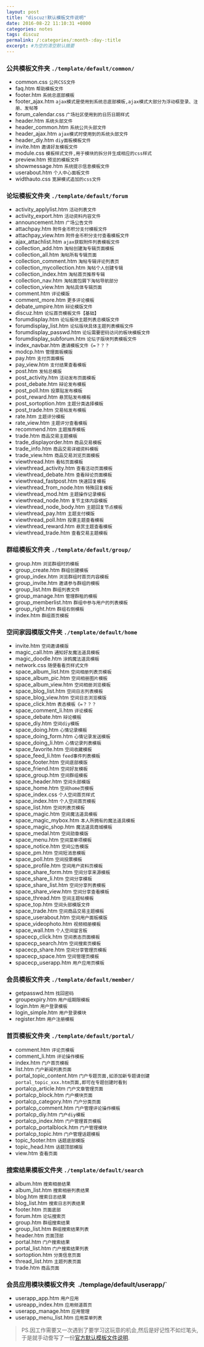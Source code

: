 ```yaml
---
layout: post
title: "discuz!默认模板文件说明"
date: 2016-08-22 11:10:31 +0800
categories: notes
tags: discuz
permalink: /:categories/:month-:day-:title
excerpt: #为空的清空默认摘要
---
```

### 公共模板文件夹 `./template/default/common/`
* common.css `公共CSS文件`
* faq.htm `帮助模板文件`
* footer.htm `系统总底部模板`
* footer_ajax.htm `ajax模式是使用到系统总底部模板,ajax模式大部分为浮动框登录、注册、发帖等`
* forum_calendar.css `广场社区使用到的日历日期样式`
* header.htm `系统头部文件`
* header_common.htm `系统公共头部文件`
* header_ajax.htm `ajax模式时使用到的系统头部文件`
* header_diy.htm `diy面板模板文件`
* invite.htm `邀请好友模板文件`
* module.css `模板样式文件,用于模块的拆分并生成相应的css样式`
* preview.htm `预览的模板文件`
* showmessage.htm `系统提示信息模板文件`
* userabout.htm `个人中心面板文件`
* widthauto.css `宽屏模式追加的css文件`

### 论坛模板文件夹 `./template/default/forum`
* activity_applylist.htm `活动列表文件`
* activity_export.htm `活动资料内容文件`
* announcement.htm `广场公告文件`
* attachpay.htm `附件金币积分支付模板文件`
* attachpay_view.htm `附件金币积分支付查看模板文件`
* ajax_attachlist.htm `ajax获取附件列表模板文件`
* collection_add.htm `淘帖创建淘专辑页面模板`
* collection_all.htm `淘帖所有专辑页面`
* collection_comment.htm `淘帖专辑评论列表页`
* collection_mycollection.htm `淘帖个人创建专辑`
* collection_index.htm `淘帖首页推荐专辑`
* collection_nav.htm `淘帖面包屑下淘帖导航部分`
* collection_view.htm `淘帖具体专辑页面`
* comment.htm `评论模版`
* comment_more.htm `更多评论模板`
* debate_umpire.htm `辩论模版文件`
* discuz.htm `论坛首页模板文件【基础】`
* forumdisplay.htm `论坛板块主题列表总模版文件`
* forumdisplay_list.htm `论坛版块具体主题列表模板文件`
* forumdisplay_passwd.htm `论坛需要密码访问的板块模板文件`
* forumdisplay_subforum.htm `论坛子版块列表模板文件`
* index_navbar.htm `邀请模板文件《=？？？`
* modcp.htm `管理面板模版`
* pay.htm `支付页面模板`
* pay_view.htm `支付结果查看模板`
* post.htm `发帖总模版`
* post_activity.htm `活动发布页面模板`
* post_debate.htm `辩论发布模板`
* post_poll.htm `投票贴发布模板`
* post_reward.htm `悬赏贴发布模板`
* post_sortoption.htm `主题分类选择模板`
* post_trade.htm `交易帖发布模板`
* rate.htm `主题评分模板`
* rate_view.htm `主题评分查看模板`
* recommend.htm `主题推荐模板`
* trade.htm `商品交易主题模板`
* trade_displayorder.htm `商品交易模板`
* trade_info.htm `商品交易详细资料模板`
* trade_view.htm `商品交易浏览页面模板`
* viewthread.htm `看帖页面模板`
* viewthread_activity.htm `查看活动页面模板`
* viewthread_debate.htm `查看辩论页面模板`
* viewthread_fastpost.htm `快速回复模板`
* viewthread_from_node.htm `特殊回复模板`
* viewthread_mod.htm `主题操作记录模板`
* viewthread_node.htm `复节主体内容模板`
* viewthread_node_body.htm `主题回复节点模板`
* viewthread_pay.htm `主题支付模版`
* viewthread_poll.htm `投票主题查看模板`
* viewthread_reward.htm `悬赏主题查看模板`
* viewthread_trade.htm `查看交易主题模板`

### 群组模板文件夹 `./template/default/group/`
* group.htm `浏览群组时的模板`
* group_create.htm `群组创建模板`
* group_index.htm `浏览群组时首页内容模板`
* group_invite.htm `邀请参与群组的模板`
* group_list.htm `群组列表文件`
* group_manage.htm `管理群租的模板`
* group_memberlist.htm `群组中参与用户的列表模板`
* group_right.htm `群组右侧模板`
* index.htm `群组首页模板`

### 空间家园模版文件夹 `./template/default/home`
* invite.htm `空间邀请模版`
* magic_call.htm `通知好友魔法道具模板`
* magic_doodle.htm `涂鸦魔法道具模板`
* network.css `随便看看页样式文件`
* space_album_list.htm `空间相册列表页模板`
* space_album_pic.htm `空间相册图片模板`
* space_album_view.htm `空间相册浏览模板`
* space_blog_list.htm `空间日志列表模板`
* space_blog_view.htm `空间日志浏览模版`
* space_click.htm `表态模板《=？？？`
* space_comment_li.htm `评论模板`
* space_debate.htm `辩论模板`
* space_diy.htm `空间diy模板`
* space_doing.htm `心情记录模板`
* space_doing_form.htm `心情记录发送模板`
* space_doing_li.htm `心情记录列表模板`
* space_favorite.htm `空间收藏模板`
* space_feed_li.htm `feed事件列表模板`
* space_footer.htm `空间底部模版`
* space_friend.htm `空间好友模板`
* space_group.htm `空间群组模板`
* space_header.htm `空间头部模版`
* space_home.htm `空间home页模板`
* space_index.css `个人空间首页样式`
* space_index.htm `个人空间首页模板`
* space_list.htm `空间列表页模板`
* space_magic.htm `空间魔法道具模板`
* space_magic_mybox.htm `本人所拥有的魔法道具模板`
* space_magic_shop.htm `魔法道具商城模板`
* space_medal.htm `空间勋章模版`
* space_menu.htm `空间菜单项模板`
* space_notice.htm `空间公告模版`
* space_pm.htm `空间短消息模板`
* space_poll.htm `空间投票模板`
* space_profile.htm `空间用户资料页模板`
* space_share_form.htm `空间分享来源模板`
* space_share_li.htm `空间分享模板`
* space_share_list.htm `空间分享列表模板`
* space_share_view.htm `空间分享查看模板`
* space_thread.htm `空间主题帖模板`
* space_top.htm `空间头部模版文件`
* space_trade.htm `空间商品交易主题模板`
* space_userabout.htm `空间用户面板模版`
* space_videophoto.htm `视频相册模板`
* space_wall.htm `个人空间留言板`
* spacecp_click.htm `空间表态页面模板`
* spacecp_search.htm `空间搜索页模板`
* spacecp_share.htm `空间分享管理页模板`
* spacecp_space.htm `空间管理页模板`
* spacecp_userapp.htm `用户应用页模板`

### 会员模板文件夹 `./template/default/member/`
* getpasswd.htm `找回密码`
* groupexpiry.htm `用户组期限模板`
* login.htm `用户登录模板`
* login_simple.htm `用户登录模块`
* register.htm `用户注册模板`

### 首页模板文件夹 `./template/default/portal/`
* comment.htm `评论页模板`
* comment_li.htm `评论操作模板`
* index.htm `门户首页模板`
* list.htm `门户新闻列表页面`
* portal_topic_content.htm `门户专题页面,如添加新专题请创建portal_topic_xxx.htm页面,即可在专题创建时看到`
* portalcp_article.htm `门户文章管理页面`
* portalcp_block.htm `门户模块页面`
* portalcp_category.htm `门户分类页面`
* portalcp_comment.htm `门户管理评论操作模板`
* portalcp_diy.htm `门户diy模板`
* portalcp_index.htm `门户管理首页模板`
* portalcp_portalblock.htm `门户管理模块`
* portalcp_topic.htm `门户管理话题模板`
* topic_footer.htm `话题底部模版`
* topic_head.htm `话题顶部模版`
* view.htm `查看页面`

### 搜索结果模板文件夹  `./template/default/search`
* album.htm `搜索相册结果`
* album_list.htm `搜索相册列表结果`
* blog.htm `搜索日志结果`
* blog_list.htm `搜索日志列表结果`
* footer.htm `页面底部`
* forum.htm `论坛搜索页`
* group.htm `群组搜索结果`
* group_list.htm `群组搜索结果列表`
* header.htm `页面顶部`
* portal.htm `门户搜索结果`
* portal_list.htm `门户搜索结果列表`
* sortoption.htm `分类信息页面`
* thread_list.htm `主题列表页面`
* trade.htm `商品页面`

### 会员应用模块模板文件夹` `./templage/default/userapp/`
* userapp_app.htm `用户应用`
* usreapp_index.htm `应用频道首页`
* userapp_manage.htm `应用管理`
* userapp_menu_list.htm `应用菜单列表`

>PS.因工作需要又一次遇到了要学习这玩意的机会,然后是好记性不如烂笔头,于是就手动誊写了一份[官方默认模板文件说明](http://faq.comsenz.com/library/template/filelist/filelist_index.htm).
